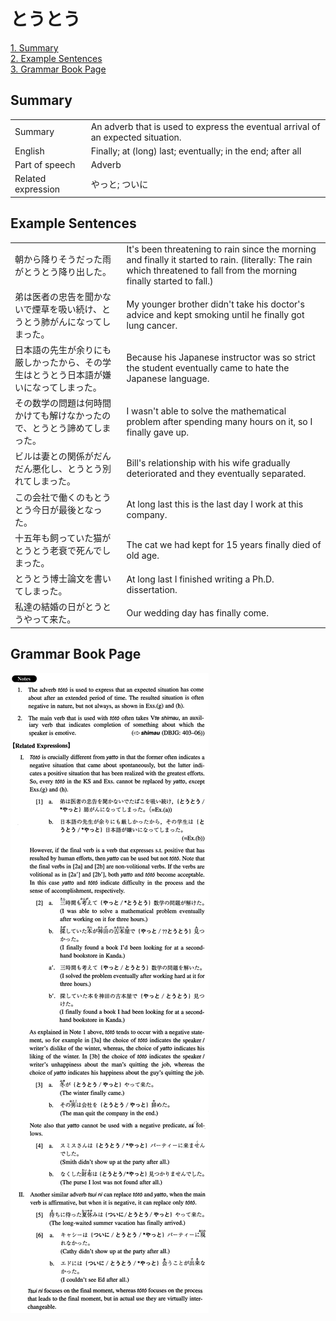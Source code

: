 # とうとう

[1. Summary](#summary)<br>
[2. Example Sentences](#example-sentences)<br>
[3. Grammar Book Page](#grammar-book-page)<br>


## Summary

<table><tr>   <td>Summary</td>   <td>An adverb that is used to express the eventual arrival of an expected situation.</td></tr><tr>   <td>English</td>   <td>Finally; at (long) last; eventually; in the end; after all</td></tr><tr>   <td>Part of speech</td>   <td>Adverb</td></tr><tr>   <td>Related expression</td>   <td>やっと; ついに</td></tr></table>

## Example Sentences

<table><tr>   <td>朝から降りそうだった雨がとうとう降り出した。</td>   <td>It's been threatening to rain since the morning and finally it started to rain. (literally: The rain which threatened to fall from the morning finally started to fall.)</td></tr><tr>   <td>弟は医者の忠告を聞かないで煙草を吸い続け、とうとう肺がんになってしまった。</td>   <td>My younger brother didn't take his doctor's advice and kept smoking until he finally got lung cancer.</td></tr><tr>   <td>日本語の先生が余りにも厳しかったから、その学生はとうとう日本語が嫌いになってしまった。</td>   <td>Because his Japanese instructor was so strict the student eventually came to hate the Japanese language.</td></tr><tr>   <td>その数学の問題は何時間かけても解けなかったので、とうとう諦めてしまった。</td>   <td>I wasn't able to solve the mathematical problem after spending many hours on it, so I finally gave up.</td></tr><tr>   <td>ビルは妻との関係がだんだん悪化し、とうとう別れてしまった。</td>   <td>Bill's relationship with his wife gradually deteriorated and they eventually separated.</td></tr><tr>   <td>この会社で働くのもとうとう今日が最後となった。</td>   <td>At long last this is the last day I work at this company.</td></tr><tr>   <td>十五年も飼っていた猫がとうとう老衰で死んでしまった。</td>   <td>The cat we had kept for 15 years finally died of old age.</td></tr><tr>   <td>とうとう博士論文を書いてしまった。</td>   <td>At long last I finished writing a Ph.D. dissertation.</td></tr><tr>   <td>私達の結婚の日がとうとうやって来た。</td>   <td>Our wedding day has finally come.</td></tr></table>

## Grammar Book Page

![](../img/Intermediateとうとう.png)

